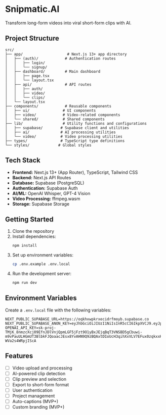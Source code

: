 # Snipmatic.AI

Transform long-form videos into viral short-form clips with AI.

## Project Structure

```
src/
├── app/                    # Next.js 13+ app directory
│   ├── (auth)/            # Authentication routes
│   │   ├── login/
│   │   └── signup/
│   ├── dashboard/         # Main dashboard
│   │   ├── page.tsx
│   │   └── layout.tsx
│   ├── api/               # API routes
│   │   ├── auth/
│   │   ├── video/
│   │   └── clips/
│   └── layout.tsx
├── components/            # Reusable components
│   ├── ui/               # UI components
│   ├── video/            # Video-related components
│   └── shared/           # Shared components
├── lib/                  # Utility functions and configurations
│   ├── supabase/        # Supabase client and utilities
│   ├── ai/              # AI processing utilities
│   └── video/           # Video processing utilities
├── types/               # TypeScript type definitions
└── styles/             # Global styles
```

## Tech Stack

- **Frontend:** Next.js 13+ (App Router), TypeScript, Tailwind CSS
- **Backend:** Next.js API Routes
- **Database:** Supabase (PostgreSQL)
- **Authentication:** Supabase Auth
- **AI/ML:** OpenAI Whisper, GPT-4 Vision
- **Video Processing:** ffmpeg.wasm
- **Storage:** Supabase Storage

## Getting Started

1. Clone the repository
2. Install dependencies:
   ```bash
   npm install
   ```
3. Set up environment variables:
   ```bash
   cp .env.example .env.local
   ```
4. Run the development server:
   ```bash
   npm run dev
   ```

## Environment Variables

Create a `.env.local` file with the following variables:

```env
NEXT_PUBLIC_SUPABASE_URL=https://oqkhxwpkrxecidrfmoyb.supabase.co
NEXT_PUBLIC_SUPABASE_ANON_KEY=eyJhbGciOiJIUzI1NiIsInR5cCI6IkpXVCJ9.eyJpc3MiOiJzdXBhYmFzZSIsInJlZiI6Im9xa2h4d3BrcnhlY2lkcmZtb3liIiwicm9sZSI6ImFub24iLCJpYXQiOjE3NDY5ODkyMzksImV4cCI6MjA2MjU2NTIzOX0.Hek_meFa2_d0ftx3mT2dUihHu4Mi3vYutTB6YdG_i7w
OPENAI_API_KEY=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
```

## Features

- [ ] Video upload and processing
- [ ] AI-powered clip detection
- [ ] Clip preview and selection
- [ ] Export to short-form format
- [ ] User authentication
- [ ] Project management
- [ ] Auto-captions (MVP+)
- [ ] Custom branding (MVP+) 